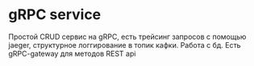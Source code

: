 # gRPC service
Простой CRUD сервис на gRPC, есть трейсинг запросов с помощью jaeger, структурное логгирование в топик кафки. Работа с бд. Есть gRPC-gateway для методов REST api
